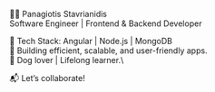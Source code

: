 👨‍💻 Panagiotis Stavrianidis\
Software Engineer | Frontend & Backend Developer

🔧 Tech Stack: Angular | Node.js | MongoDB\
🚀 Building efficient, scalable, and user-friendly apps.\
🐾 Dog lover | Lifelong learner.\

📬 Let’s collaborate!
